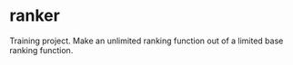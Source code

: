 # ranker
Training project. Make an unlimited ranking function out of a limited base ranking function.
